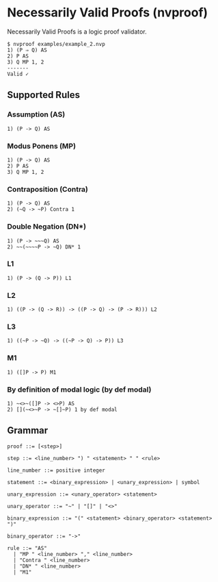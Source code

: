# Necessarily Valid Proofs (nvproof)
Necessarily Valid Proofs is a logic proof validator.

```
$ nvproof examples/example_2.nvp
1) (P ⇒ Q) AS
2) P AS
3) Q MP 1, 2
-------
Valid ✓
```

## Supported Rules
### Assumption (AS)
```
1) (P -> Q) AS
```

### Modus Ponens (MP)
```
1) (P -> Q) AS
2) P AS
3) Q MP 1, 2
```

### Contraposition (Contra)
```
1) (P -> Q) AS
2) (~Q -> ~P) Contra 1
```

### Double Negation (DN\*)
```
1) (P -> ~~~Q) AS
2) ~~(~~~~P -> ~Q) DN* 1
```

### L1
```
1) (P -> (Q -> P)) L1
```

### L2
```
1) ((P -> (Q -> R)) -> ((P -> Q) -> (P -> R))) L2
```

### L3
```
1) ((~P -> ~Q) -> ((~P -> Q) -> P)) L3
```

### M1
```
1) ([]P -> P) M1
```

### By definition of modal logic (by def modal)
```
1) ~<>~([]P -> <>P) AS
2) [](~<>~P -> ~[]~P) 1 by def modal
```

## Grammar
```
proof ::= [<step>]

step ::= <line_number> ") " <statement> " " <rule>

line_number ::= positive integer

statement ::= <binary_expression> | <unary_expression> | symbol

unary_expression ::= <unary_operator> <statement>

unary_operator ::= "~" | "[]" | "<>"

binary_expression ::= "(" <statement> <binary_operator> <statement> ")"

binary_operator ::= "->"

rule ::= "AS"
  | "MP " <line_number> "," <line_number>
  | "Contra " <line_number>
  | "DN* " <line_number>
  | "M1"
```
